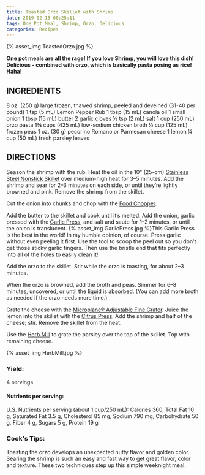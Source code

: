 ```yaml
---
title: Toasted Orzo Skillet with Shrimp
date: 2019-02-15 00:25:11
tags: One Pot Meal, Shrimp, Orzo, Delicious
categories: Recipes
---
```

<a href="https://www.pinterest.com/pin/create/button/" data-pin-do="buttonBookmark">
</a>
{% asset_img ToastedOrzo.jpg %}

<strong>One pot meals are all the rage! If you love Shrimp, you will love this dish! Delicious - combined with orzo, which is basically pasta posing as rice! Haha!</strong>

## INGREDIENTS 

8 oz. (250 g) large frozen, thawed shrimp, peeled and deveined (31-40 per pound) 
1 tsp (5 mL) Lemon Pepper Rub 
1 tbsp (15 mL) canola oil 
1 small onion 
1 tbsp (15 mL) butter 
2 garlic cloves 
½ tsp (2 mL) salt 
1 cup (250 mL) orzo pasta 
1¾ cups (425 mL) low-sodium chicken broth 
½ cup (125 mL) frozen peas 
1 oz. (30 g) pecorino Romano or Parmesan cheese 
1 lemon 
¼ cup (50 mL) fresh parsley leaves 


## DIRECTIONS 

Season the shrimp with the rub. Heat the oil in the 10" (25-cm) [Stainless Steel Nonstick Skillet](https://www.pamperedchef.com/pws/sarahconrad/shop/Cookware/Cookware/10%22+Stainless+Steel+Nonstick+Skillet/2087) over medium-high heat for 3–5 minutes. Add the shrimp and sear for 2–3 minutes on each side, or until they’re lightly browned and pink. Remove the shrimp from the skillet. 

Cut the onion into chunks and chop with the [Food Chopper](https://www.pamperedchef.com/pws/sarahconrad/shop/Cooking+Tools/Fruit+%26+Vegetable+Tools/Food+Chopper/2585). 

Add the butter to the skillet and cook until it’s melted. Add the onion, garlic pressed with the [Garlic Press](https://www.pamperedchef.com/pws/sarahconrad/shop/Cooking+Tools/Herb+%26+Garlic/Garlic+Press/2576), and salt and saute for 1–2 minutes, or until the onion is translucent.
{% asset_img GarlicPress.jpg %}This Garlic Press is the best in the world! In my humble opinion, of course. Press garlic without even peeling it first. Use the tool to scoop the peel out so you don't get those sticky garlic fingers. Then use the bristle end that fits perfectly into all of the holes to easily clean it! 


Add the orzo to the skillet. Stir while the orzo is toasting, for about 2–3 minutes. 

When the orzo is browned, add the broth and peas. Simmer for 6–8 minutes, uncovered, or until the liquid is absorbed. (You can add more broth as needed if the orzo needs more time.) 

Grate the cheese with the [Microplane® Adjustable Fine Grater](https://www.pamperedchef.com/pws/sarahconrad/shop/Cooking+Tools/Graters%2C+Peelers+%26+Grinders/Microplane+Adjustable+Fine+Grater/1105). Juice the lemon into the skillet with the [Citrus Press](https://www.pamperedchef.com/pws/sarahconrad/shop/Cooking+Tools/Fruit+%26+Vegetable+Tools/Citrus+Press/2595). Add the shrimp and half of the cheese; stir. Remove the skillet from the heat. 

Use the [Herb Mill](https://www.pamperedchef.com/pws/sarahconrad/shop/Cooking+Tools/Fruit+%26+Vegetable+Tools/Herb+Mill/1524) to grate the parsley over the top of the skillet. Top with remaining cheese. 

{% asset_img HerbMill.jpg %}

### Yield: 
4 servings 

#### Nutrients per serving: 
U.S. Nutrients per serving (about 1 cup/250 mL): Calories 360, Total Fat 10 g, Saturated Fat 3.5 g, Cholesterol 85 mg, Sodium 790 mg, Carbohydrate 50 g, Fiber 4 g, Sugars 5 g, Protein 19 g 

### Cook's Tips: 
Toasting the orzo develops an unexpected nutty flavor and golden color. Searing the shrimp is such an easy and fast way to get great flavor, color and texture. These two techniques step up this simple weeknight meal.
